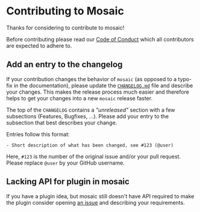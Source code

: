 # Contributing to Mosaic

Thanks for considering to contribute to mosaic!

Before contributing please read our [Code of Conduct](CODE_OF_CONDUCT.md) which
all contributors are expected to adhere to.

## Add an entry to the changelog

If your contribution changes the behavior of `mosaic` (as opposed to a typo-fix
in the documentation), please update the [`CHANGELOG.md`](CHANGELOG.md) file
and describe your changes. This makes the release process much easier and
therefore helps to get your changes into a new `mosaic` release faster.

The top of the `CHANGELOG` contains a *"unreleased"* section with a few
subsections (Features, Bugfixes, …). Please add your entry to the subsection
that best describes your change.

Entries follow this format:
```
- Short description of what has been changed, see #123 (@user)
```
Here, `#123` is the number of the original issue and/or your pull request.
Please replace `@user` by your GitHub username.

## Lacking API for plugin in mosaic

If you have a plugin idea, but mosaic still doesn't have API required to make
the plugin consider opening [an issue][plugin-issue] and describing your
requirements.

[plugin-issue]: https://github.com/mosaic-org/mosaic/issues/new?assignees=&labels=plugin%20system
